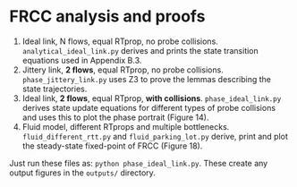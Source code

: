 # FRCC analysis and proofs

1. Ideal link, N flows, equal RTprop, no probe collisions.
`analytical_ideal_link.py` derives and prints the state transition equations used in Appendix B.3.
2. Jittery link, **2 flows**, equal RTprop, no probe collisions.
`phase_jittery_link.py` uses Z3 to prove the lemmas describing the state trajectories.
3. Ideal link, **2 flows**, equal RTprop, **with collisions**.
`phase_ideal_link.py` derives state update equations for different types of probe collisions and uses this to plot the phase portrait (Figure 14).
4. Fluid model, different RTprops and multiple bottlenecks.
`fluid_different_rtt.py` and `fluid_parking_lot.py` derive, print and plot the steady-state fixed-point of FRCC (Figure 18).

Just run these files as: `python phase_ideal_link.py`. These create any output figures in the `outputs/` directory.
